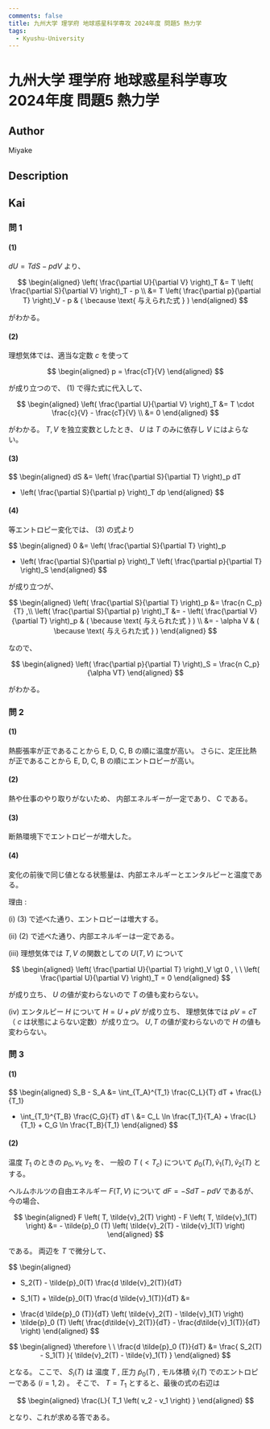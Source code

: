 ```yaml
---
comments: false
title: 九州大学 理学府 地球惑星科学専攻 2024年度 問題5 熱力学
tags:
  - Kyushu-University
---
```

# 九州大学 理学府 地球惑星科学専攻 2024年度 問題5 熱力学

## **Author**
Miyake

## **Description**

## **Kai**
### 問 1
#### (1)
$dU=TdS-pdV$ より、

$$
  \begin{aligned}
  \left( \frac{\partial U}{\partial V} \right)_T
  &= T \left( \frac{\partial S}{\partial V} \right)_T - p
  \\
  &= T \left( \frac{\partial p}{\partial T} \right)_V - p
  & ( \because \text{ 与えられた式 } )
  \end{aligned}
$$

がわかる。

#### (2)
理想気体では、適当な定数 $c$ を使って

$$
  \begin{aligned}
  p = \frac{cT}{V}
  \end{aligned}
$$

が成り立つので、 (1) で得た式に代入して、

$$
  \begin{aligned}
  \left( \frac{\partial U}{\partial V} \right)_T
  &= T \cdot \frac{c}{V} - \frac{cT}{V}
  \\
  &= 0
  \end{aligned}
$$

がわかる。
$T,V$ を独立変数としたとき、 $U$ は $T$ のみに依存し $V$ にはよらない。

#### (3)

$$
  \begin{aligned}
  dS
  &= \left( \frac{\partial S}{\partial T} \right)_p dT
  + \left( \frac{\partial S}{\partial p} \right)_T dp
  \end{aligned}
$$

#### (4)
等エントロピー変化では、 (3) の式より

$$
  \begin{aligned}
  0
  &= \left( \frac{\partial S}{\partial T} \right)_p
  + \left( \frac{\partial S}{\partial p} \right)_T
  \left( \frac{\partial p}{\partial T} \right)_S
  \end{aligned}
$$

が成り立つが、

$$
  \begin{aligned}
  \left( \frac{\partial S}{\partial T} \right)_p
  &= \frac{n C_p}{T}
  ,\\
  \left( \frac{\partial S}{\partial p} \right)_T
  &= - \left( \frac{\partial V}{\partial T} \right)_p
  & ( \because \text{ 与えられた式 } )
  \\
  &= - \alpha V
  & ( \because \text{ 与えられた式 } )
  \end{aligned}
$$

なので、

$$
  \begin{aligned}
  \left( \frac{\partial p}{\partial T} \right)_S
  = \frac{n C_p}{\alpha VT}
  \end{aligned}
$$

がわかる。

### 問 2
#### (1)
熱膨張率が正であることから E, D, C, B の順に温度が高い。
さらに、定圧比熱が正であることから E, D, C, B の順にエントロピーが高い。

#### (2)
熱や仕事のやり取りがないため、
内部エネルギーが一定であり、 C である。

#### (3)
断熱環境下でエントロピーが増大した。

#### (4)
変化の前後で同じ値となる状態量は、内部エネルギーとエンタルピーと温度である。

理由 :

(i) (3) で述べた通り、エントロピーは増大する。

(ii) (2) で述べた通り、内部エネルギーは一定である。

(iii) 理想気体では $T,V$ の関数としての $U(T,V)$ について

$$
  \begin{aligned}
  \left( \frac{\partial U}{\partial T} \right)_V \gt 0
  , \ \ 
  \left( \frac{\partial U}{\partial V} \right)_T = 0
  \end{aligned}
$$

が成り立ち、 $U$ の値が変わらないので $T$ の値も変わらない。

(iv) エンタルピー $H$ について $H=U+pV$ が成り立ち、
理想気体では $pV=cT$ （ $c$ は状態によらない定数）が成り立つ。
$U,T$ の値が変わらないので $H$ の値も変わらない。

### 問 3
#### (1)

$$
  \begin{aligned}
  S_B - S_A
  &= \int_{T_A}^{T_1} \frac{C_L}{T} dT + \frac{L}{T_1}
  + \int_{T_1}^{T_B} \frac{C_G}{T} dT
  \\
  &= C_L \ln \frac{T_1}{T_A} + \frac{L}{T_1} + C_G \ln \frac{T_B}{T_1}
  \end{aligned}
$$

#### (2)
温度 $T_1$ のときの $p_0, v_1, v_2$ を、
一般の $T \ ( \lt T_c )$ について
$\tilde{p}_0(T), \tilde{v}_1(T), \tilde{v}_2(T)$
とする。

ヘルムホルツの自由エネルギー $F(T,V)$ について
$dF = -S dT - pdV$
であるが、今の場合、

$$
\begin{aligned}
F \left( T, \tilde{v}_2(T) \right) - F \left( T, \tilde{v}_1(T) \right)
&= - \tilde{p}_0 (T) \left( \tilde{v}_2(T) - \tilde{v}_1(T) \right)
\end{aligned}
$$

である。
両辺を $T$ で微分して、

$$
\begin{aligned}
- S_2(T) - \tilde{p}_0(T) \frac{d \tilde{v}_2(T)}{dT}
+ S_1(T) + \tilde{p}_0(T) \frac{d \tilde{v}_1(T)}{dT}
&=
- \frac{d \tilde{p}_0 (T)}{dT} \left( \tilde{v}_2(T) - \tilde{v}_1(T) \right)
- \tilde{p}_0 (T)
\left( \frac{d\tilde{v}_2(T)}{dT} - \frac{d\tilde{v}_1(T)}{dT} \right)
\end{aligned}
$$

$$
\begin{aligned}
\therefore \ \
\frac{d \tilde{p}_0 (T)}{dT}
&= 
\frac{ S_2(T) - S_1(T) }{ \tilde{v}_2(T) - \tilde{v}_1(T) }
\end{aligned}
$$

となる。
ここで、 $S_i(T)$ は
温度 $T$ , 圧力 $\tilde{p}_0(T)$ , モル体積 $\tilde{v}_i(T)$
でのエントロピーである $(i=1,2)$ 。
そこで、 $T=T_1$ とすると、最後の式の右辺は

$$
\begin{aligned}
\frac{L}{ T_1 \left( v_2 - v_1 \right) }
\end{aligned}
$$

となり、これが求める答である。